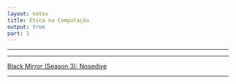 ```yaml
---
layout: notes
title: Ética na Computação
output: true
part: 1
---
```



---

---

[Black Mirror (Season 3): Nosedive](https://www.netflix.com/title/80117542?s=a&trkid=13747225&t=more)

---
